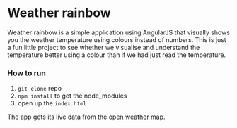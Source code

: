 Weather rainbow
=====================

Weather rainbow is a simple application using AngularJS that visually shows you the weather temperature using colours instead of numbers. This is just a fun little project to see whether we visualise and understand the temperature better using a colour than if we had just read the temperature.

### How to run

1. `git clone` repo
2. `npm install` to get the node_modules
3. open up the `index.html`

The app gets its live data from the [open weather map](http://openweathermap.org/api).
